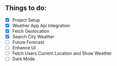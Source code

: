 ## Things to do:

- [x] Project Setup
- [x] Weather App Api Integration
- [x] Fetch Geolocation
- [x] Search City Weather
- [ ] Future Forecast
- [ ] Enhance UI
- [ ] Fetch Users Current Location and Show Weather
- [ ] Dark Mode
